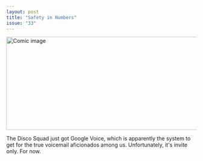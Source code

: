 ```yaml
---
layout: post
title: "Safety in Numbers"
issue: "33"
---
```

<img src="{{ site.url }}/comics/33.gif" title="Your call may be recorded for quality assurance purposes." alt="Comic image" width="778px" height="247px"/>

The Disco Squad just got Google Voice, which is apparently the system to get for the true voicemail aficionados among us. Unfortunately, it's invite only. For now.